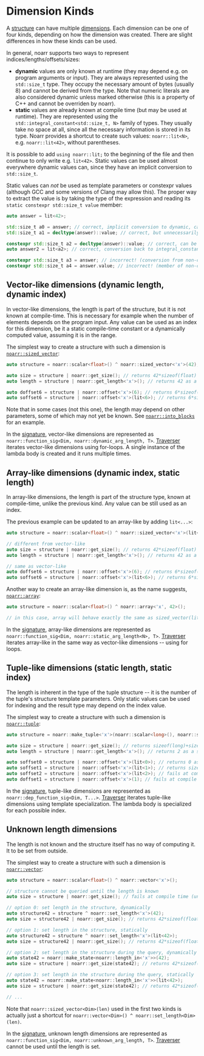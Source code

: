# Dimension Kinds

A [structure](Glossary.md#structure) can have multiple [dimensions](Glossary.md#dimension).
Each dimension can be one of four kinds, depending on how the dimension was created.
There are slight differences in how these kinds can be used.

In general, noarr supports two ways to represent indices/lengths/offsets/sizes:
- **dynamic** values are only known at runtime (they may depend e.g. on program arguments or input).
  They are always represented using the `std::size_t` type.
  They occupy the necessary amount of bytes (usually 8) and cannot be derived from the type.
  Note that numeric literals are also considered dynamic unless marked otherwise (this is a property of C++ and cannot be overriden by noarr).
- **static** values are already known at compile time (but may be used at runtime).
  They are represented using the `std::integral_constant<std::size_t, N>` family of types.
  They usually take no space at all, since all the necessary information is stored in its type.
  Noarr provides a shortcut to create such values: `noarr::lit<N>`, e.g. `noarr::lit<42>`, without parentheses.

It is possible to add `using noarr::lit;` to the beginning of the file and then continue to only write e.g. `lit<42>`.
Static values can be used almost everywhere dynamic values can, since they have an implicit conversion to `std::size_t`.

Static values can *not* be used as template parameters or constexpr values (although GCC and some versions of Clang may allow this).
The proper way to extract the value is by taking the type of the expression and reading its `static constexpr std::size_t value` member:

```cpp
auto answer = lit<42>;

std::size_t a0 = answer; // correct, implicit conversion to dynamic, cannot ever be converted back or used as template parameter
std::size_t a1 = decltype(answer)::value; // correct, but unnecessarily complex

constexpr std::size_t a2 = decltype(answer)::value; // correct, can be used for template parameter
auto answer2 = lit<a2>; // correct, conversion back to integral_constant

constexpr std::size_t a3 = answer; // incorrect! (conversion from non-constexpr value)
constexpr std::size_t a4 = answer.value; // incorrect! (member of non-constexpr value, albeit static)
```


## Vector-like dimensions (dynamic length, dynamic index)

In vector-like dimensions, the length is part of the structure, but it is not known at compile-time.
This is necessary for example when the number of elements depends on the program input.
Any value can be used as an index for this dimension, be it a static compile-time constant or a dynamically computed value, assuming it is in the range.

The simplest way to create a structure with such a dimension is [`noarr::sized_vector`](structs/sized_vector.md):

```cpp
auto structure = noarr::scalar<float>() ^ noarr::sized_vector<'x'>(42);

auto size = structure | noarr::get_size(); // returns 42*sizeof(float) as a dynamic value
auto length = structure | noarr::get_length<'x'>(); // returns 42 as a dynamic value

auto doffset6 = structure | noarr::offset<'x'>(6); // returns 6*sizeof(float) as a dynamic value
auto soffset6 = structure | noarr::offset<'x'>(lit<6>); // returns 6*sizeof(float) as a static value
```

Note that in some cases (not this one), the length may depend on other parameters, some of which may not yet be known.
See [`noarr::into_blocks`](structs/into_blocks.md) for an example.

In the [signature](Signature.md), vector-like dimensions are represented as `noarr::function_sig<Dim, noarr::dynamic_arg_length, T>`.
[Traverser](Traverser.md) iterates vector-like dimensions using for-loops.
A single instance of the lambda body is created and it runs multiple times.


## Array-like dimensions (dynamic index, static length)

In array-like dimensions, the length is part of the structure type, known at compile-time, unlike the previous kind.
Any value can be still used as an index.

The previous example can be updated to an array-like by adding `lit<...>`:

```cpp
auto structure = noarr::scalar<float>() ^ noarr::sized_vector<'x'>(lit<42>); // <- added lit here

// different from vector-like
auto size = structure | noarr::get_size(); // returns 42*sizeof(float) as a *static* value
auto length = structure | noarr::get_length<'x'>(); // returns 42 as a *static* value

// same as vector-like
auto doffset6 = structure | noarr::offset<'x'>(6); // returns 6*sizeof(float) as a dynamic value
auto soffset6 = structure | noarr::offset<'x'>(lit<6>); // returns 6*sizeof(float) as a static value
```

Another way to create an array-like dimension is, as the name suggests, [`noarr::array`](structs/array.md):

```cpp
auto structure = noarr::scalar<float>() ^ noarr::array<'x', 42>();

// in this case, array will behave exactly the same as sized_vector(lit)
```

In the [signature](Signature.md), array-like dimensions are represented as `noarr::function_sig<Dim, noarr::static_arg_length<N>, T>`.
[Traverser](Traverser.md) iterates array-like in the same way as vector-like dimensions -- using for loops.


## Tuple-like dimensions (static length, static index)

The length is inherent in the type of the tuple structure -- it is the number of the tuple's structure template parameters.
Only static values can be used for indexing and the result type may depend on the index value.

The simplest way to create a structure with such a dimension is [`noarr::tuple`](structs/tuple.md):

```cpp
auto structure = noarr::make_tuple<'x'>(noarr::scalar<long>(), noarr::scalar<short>());

auto size = structure | noarr::get_size(); // returns sizeof(long)+sizeof(short) as a *static* value
auto length = structure | noarr::get_length<'x'>(); // returns 2 as a static value

auto soffset0 = structure | noarr::offset<'x'>(lit<0>); // returns 0 as a static value
auto soffset1 = structure | noarr::offset<'x'>(lit<1>); // returns sizeof(long) as a static value
auto soffset2 = structure | noarr::offset<'x'>(lit<2>); // fails at compile time (tuple index out of range)
auto doffset1 = structure | noarr::offset<'x'>(1); // fails at compile time (tuple index must be static)
```

In the [signature](Signature.md), tuple-like dimensions are represented as `noarr::dep_function_sig<Dim, T...>`.
[Traverser](Traverser.md) iterates tuple-like dimensions using template specialization.
The lambda body is specialized for each possible index.


## Unknown length dimensions

The length is not known and the structure itself has no way of computing it. It to be set from outside.

The simplest way to create a structure with such a dimension is [`noarr::vector`](structs/vector.md):

```cpp
auto structure = noarr::scalar<float>() ^ noarr::vector<'x'>();

// structure cannot be queried until the length is known
auto size = structure | noarr::get_size(); // fails at compile time (unknown vector length)

// option 0: set length in the structure, dynamically
auto structure42 = structure ^ noarr::set_length<'x'>(42);
auto size = structure42 | noarr::get_size(); // returns 42*sizeof(float) as a dynamic value

// option 1: set length in the structure, statically
auto structure42 = structure ^ noarr::set_length<'x'>(lit<42>);
auto size = structure42 | noarr::get_size(); // returns 42*sizeof(float) as a static value

// option 2: set length in the structure during the query, dynamically
auto state42 = noarr::make_state<noarr::length_in<'x'>>(42);
auto size = structure | noarr::get_size(state42); // returns 42*sizeof(float) as a dynamic value

// option 3: set length in the structure during the query, statically
auto state42 = noarr::make_state<noarr::length_in<'x'>>(lit<42>);
auto size = structure | noarr::get_size(state42); // returns 42*sizeof(float) as a static value

// ...
```

Note that `noarr::sized_vector<Dim>(len)` used in the first two kinds is actually just a shortcut for `noarr::vector<Dim>() ^ noarr::set_length<Dim>(len)`.

In the [signature](Signature.md), unknown length dimensions are represented as `noarr::function_sig<Dim, noarr::unknown_arg_length, T>`.
[Traverser](Traverser.md) cannot be used until the length is set.
